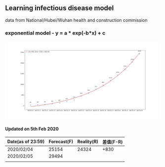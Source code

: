 ## Learning infectious disease model

data from National/Hubei/Wuhan health and construction commission

### exponential model - y = a * exp(-b*x) + c 

![2019nCoV](./resources/2019nCoV.jpg)

#### Updated on 5th Feb 2020
| Date(as of 23:59) | Forecast(F) | Reality(R) | 差值(F-R) |
| ----------------- | ----------- | ---------- | --------- |
| 2020/02/04        | 25154       | 24324      | +830      |
| 2020/02/05        | 29494       |            |           |
|                   |             |            |           |





